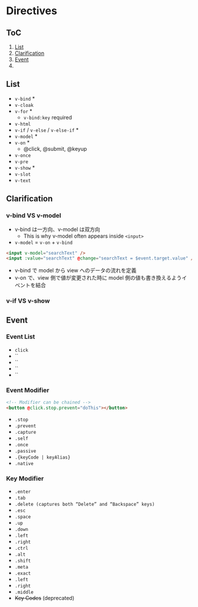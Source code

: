 # Directives

## ToC

1. [List](#list)
1. [Clarification](#clear)
1. [Event](#event)
1. [](#)

## List <a name="list" id=""></a>

- `v-bind` \*
- `v-cloak`
- `v-for` \*
  - `v-bind:key` required
- `v-html`
- `v-if` / `v-else` / `v-else-if` \*
- `v-model` \*
- `v-on` \*
  - @click, @submit, @keyup
- `v-once`
- `v-pre`
- `v-show` \*
- `v-slot`
- `v-text`

## Clarification <a name="clear" id="clear"></a>

### v-bind VS v-model

- v-bind は一方向、v-model は双方向
  - This is why v-model often appears inside `<input>`
- `v-model` = `v-on` + `v-bind`

```html
<input v-model="searchText" />
<input :value="searchText" @change="searchText = $event.target.value" />
```

- v-bind で model から view へのデータの流れを定義
- v-on で、view 側で値が変更された時に model 側の値も書き換えるようイベントを結合

### v-if VS v-show

## Event <a name="event" id="event"></a>

### Event List

- `click`
- ``
- ``
- ``
- ``

### Event Modifier

```html
<!-- Modifier can be chained -->
<button @click.stop.prevent="doThis"></button>
```

- `.stop`
- `.prevent`
- `.capture`
- `.self`
- `.once`
- `.passive`
- `.{keyCode | keyAlias}`
- `.native`

### Key Modifier

- `.enter`
- `.tab`
- `.delete (captures both “Delete” and “Backspace” keys)`
- `.esc`
- `.space`
- `.up`
- `.down`
- `.left`
- `.right`
- `.ctrl`
- `.alt`
- `.shift`
- `.meta`
- `.exact`
- `.left`
- `.right`
- `.middle`
- ~~Key Codes~~ (deprecated)
